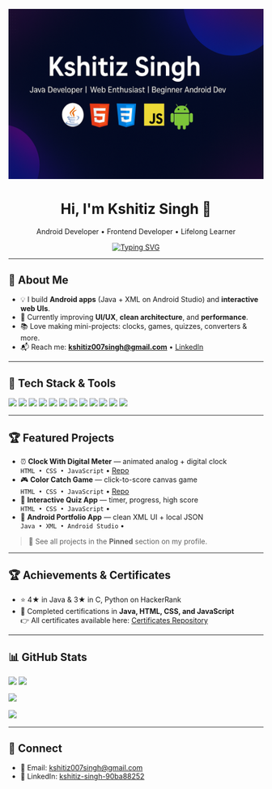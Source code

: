 <!-- Profile Header -->
<p align="center">
  <img src="banner.png" alt="Kshitiz Singh Banner" />
</p>

<h1 align="center">Hi, I'm Kshitiz Singh 👋</h1>
<p align="center">
  Android Developer • Frontend Developer • Lifelong Learner
</p>

<!-- Typing animation -->
<p align="center">
  <a href="https://git.io/typing-svg">
    <img src="https://readme-typing-svg.herokuapp.com?size=24&duration=3000&pause=600&center=true&vCenter=true&width=900&lines=Android+Developer+(Java+%2B+XML);Frontend+Developer+(HTML+%2F+CSS+%2F+JS);I+love+building+clean%2C+interactive+UIs" alt="Typing SVG" />
  </a>
</p>

---

## 🚀 About Me
- 💡 I build **Android apps** (Java + XML on Android Studio) and **interactive web UIs**.
- 🎯 Currently improving **UI/UX**, **clean architecture**, and **performance**.
- 📚 Love making mini-projects: clocks, games, quizzes, converters & more.
- 📬 Reach me: **kshitiz007singh@gmail.com** • 
  <a href="https://www.linkedin.com/in/kshitiz-singh-90ba88252">LinkedIn</a>

---

## 🧰 Tech Stack & Tools
<p>
  <!-- Android -->
  <img src="https://img.shields.io/badge/Android-3DDC84?style=for-the-badge&logo=android&logoColor=white" />
  <img src="https://img.shields.io/badge/Java-ED8B00?style=for-the-badge&logo=openjdk&logoColor=white" />
  <img src="https://img.shields.io/badge/Android%20Studio-3DDC84?style=for-the-badge&logo=android-studio&logoColor=white" />
  <img src="https://img.shields.io/badge/XML-555?style=for-the-badge&logo=w3c&logoColor=white" />
  <!-- Frontend -->
  <img src="https://img.shields.io/badge/HTML5-E34F26?style=for-the-badge&logo=html5&logoColor=white" />
  <img src="https://img.shields.io/badge/CSS3-1572B6?style=for-the-badge&logo=css3&logoColor=white" />
  <img src="https://img.shields.io/badge/JavaScript-F7DF1E?style=for-the-badge&logo=javascript&logoColor=black" />
  <!-- Tools -->
  <img src="https://img.shields.io/badge/Git-F05032?style=for-the-badge&logo=git&logoColor=white" />
  <img src="https://img.shields.io/badge/GitHub-181717?style=for-the-badge&logo=github&logoColor=white" />
  <img src="https://img.shields.io/badge/VS%20Code-007ACC?style=for-the-badge&logo=visual-studio-code&logoColor=white" />
  <img src="https://img.shields.io/badge/Firebase-FFCA28?style=for-the-badge&logo=firebase&logoColor=black" />
  <img src="https://img.shields.io/badge/Figma-000?style=for-the-badge&logo=figma&logoColor=white" />
</p>

---

## 🏆 Featured Projects
- ⏰ **Clock With Digital Meter** — animated analog + digital clock  
  `HTML • CSS • JavaScript` • [Repo](https://github.com/KSHITIZSAMA/Clock-With-Digital-Meter)
- 🎮 **Color Catch Game** — click-to-score canvas game  
  `HTML • CSS • JavaScript` • [Repo](https://github.com/KSHITIZSAMA/Color-Catch-Game)
- 🧠 **Interactive Quiz App** — timer, progress, high score  
  `HTML • CSS • JavaScript` • <link your repo>
- 📱 **Android Portfolio App** — clean XML UI + local JSON  
  `Java • XML • Android Studio` • <link your repo>

> 🔗 See all projects in the **Pinned** section on my profile.

---

## 🏆 Achievements & Certificates
- ⭐ 4★ in Java & 3★ in C, Python on HackerRank  
- 📜 Completed certifications in **Java, HTML, CSS, and JavaScript**  
  👉 All certificates available here: [Certificates Repository](https://github.com/KSHITIZSAMA/Certificates)  

---

## 📊 GitHub Stats
<p>
  <img height="165" src="https://github-readme-stats.vercel.app/api?username=KSHITIZSAMA&show_icons=true&theme=radical" />
  <img height="165" src="https://github-readme-streak-stats.herokuapp.com?user=KSHITIZSAMA&theme=radical" />
</p>

<p>
  <img height="165" src="https://github-readme-stats.vercel.app/api/top-langs/?username=KSHITIZSAMA&layout=compact&theme=radical" />
</p>

<p>
  <img src="https://github-readme-activity-graph.vercel.app/graph?username=KSHITIZSAMA&theme=react-dark&hide_border=true&area=true" />
</p>

---

## 🤝 Connect
- 📧 Email: <a href="mailto:kshitiz007singh@gmail.com">kshitiz007singh@gmail.com</a>  
- 💼 LinkedIn: <a href="https://www.linkedin.com/in/kshitiz-singh-90ba88252">kshitiz-singh-90ba88252</a>
